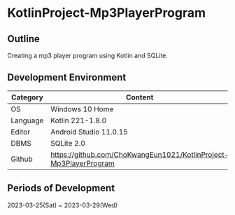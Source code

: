 # KotlinProject-Mp3PlayerProgram

## Outline
Creating a mp3 player program using Kotlin and SQLite.   

## Development Environment
| Category | Content |
| --- | --- |
| OS | Windows 10 Home |
| Language | Kotlin 221-1.8.0 |
| Editor | Android Studio 11.0.15 |
| DBMS | SQLite 2.0 |
| Github | https://github.com/ChoKwangEun1021/KotlinProject-Mp3PlayerProgram |

## Periods of Development
2023-03-25(Sat) ~ 2023-03-29(Wed)

